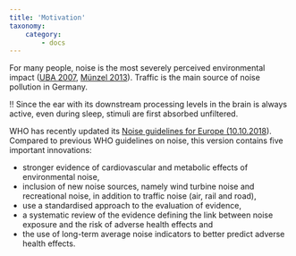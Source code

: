 ```yaml
---
title: 'Motivation'
taxonomy:
    category:
        - docs
---
```

For many people, noise is the most severely perceived environmental impact ([UBA 2007](https://www.umweltbundesamt.de/publikationen/laerm-unterschaetzte-risiko), [Münzel 2013](http://www.aerzteblatt-rheinlandpfalz.de/pdf/rlp1303_019.pdf)). Traffic is the main source of noise pollution in Germany.

!! Since the ear with its downstream processing levels in the brain is always active, even during sleep, stimuli are first absorbed unfiltered.

WHO has recently updated its [Noise guidelines for Europe (10.10.2018](http://www.euro.who.int/en/publications/abstracts/environmental-noise-guidelines-for-the-european-region-2018)). Compared to previous WHO guidelines on noise, this version contains five important innovations:

* stronger evidence of cardiovascular and metabolic effects of environmental noise,
* inclusion of new noise sources, namely wind turbine noise and recreational noise, in addition to traffic noise (air, rail and road),
* use a standardised approach to the evaluation of evidence,
* a systematic review of the evidence defining the link between noise exposure and the risk of adverse health effects and
* the use of long-term average noise indicators to better predict adverse health effects.
